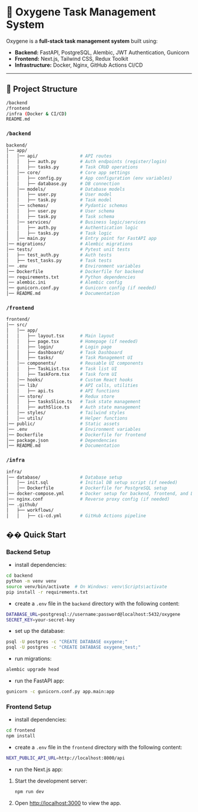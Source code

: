# 🚀 Oxygene Task Management System

Oxygene is a **full-stack task management system** built using:
- **Backend:** FastAPI, PostgreSQL, Alembic, JWT Authentication, Gunicorn
- **Frontend:** Next.js, Tailwind CSS, Redux Toolkit
- **Infrastructure:** Docker, Nginx, GitHub Actions CI/CD

---

## 📂 Project Structure

```bash
/backend
/frontend
/infra (Docker & CI/CD)
README.md
```

### `/backend`

```bash
backend/
│── app/
│   │── api/                # API routes
│   │   ├── auth.py         # Auth endpoints (register/login)
│   │   ├── tasks.py        # Task CRUD operations
│   │── core/               # Core app settings
│   │   ├── config.py       # App configuration (env variables)
│   │   ├── database.py     # DB connection
│   │── models/             # Database models
│   │   ├── user.py         # User model
│   │   ├── task.py         # Task model
│   │── schemas/            # Pydantic schemas
│   │   ├── user.py         # User schema
│   │   ├── task.py         # Task schema
│   │── services/           # Business logic/services
│   │   ├── auth.py         # Authentication logic
│   │   ├── tasks.py        # Task logic
│   │── main.py             # Entry point for FastAPI app
│── migrations/             # Alembic migrations
│── tests/                  # Pytest unit tests
│   ├── test_auth.py        # Auth tests
│   ├── test_tasks.py       # Task tests
│── .env                    # Environment variables
│── Dockerfile              # Dockerfile for backend
│── requirements.txt        # Python dependencies
│── alembic.ini             # Alembic config
│── gunicorn.conf.py        # Gunicorn config (if needed)
│── README.md               # Documentation
```

### `/frontend`

```bash
frontend/
│── src/
│   │── app/
│   │   ├── layout.tsx      # Main layout
│   │   ├── page.tsx        # Homepage (if needed)
│   │   ├── login/          # Login page
│   │   ├── dashboard/      # Task Dashboard
│   │   ├── tasks/          # Task Management UI
│   │── components/         # Reusable UI components
│   │   ├── TaskList.tsx    # Task list UI
│   │   ├── TaskForm.tsx    # Task form UI
│   │── hooks/              # Custom React hooks
│   │── lib/                # API calls, utilities
│   │   ├── api.ts          # API functions
│   │── store/              # Redux store
│   │   ├── tasksSlice.ts   # Task state management
│   │   ├── authSlice.ts    # Auth state management
│   │── styles/             # Tailwind styles
│   │── utils/              # Helper functions
│── public/                 # Static assets
│── .env                    # Environment variables
│── Dockerfile              # Dockerfile for frontend
│── package.json            # Dependencies
│── README.md               # Documentation
```

### `/infra`

```bash
infra/
│── database/               # Database setup
│   │── init.sql            # Initial DB setup script (if needed)
│   │── Dockerfile          # Dockerfile for PostgreSQL setup
│── docker-compose.yml      # Docker setup for backend, frontend, and DB
│── nginx.conf              # Reverse proxy config (if needed)
│── .github/
│   ├── workflows/
│   │   ├── ci-cd.yml       # GitHub Actions pipeline

```

## �� Quick Start

### Backend Setup

- install dependencies:

```bash
cd backend
python -m venv venv
source venv/bin/activate  # On Windows: venv\Scripts\activate
pip install -r requirements.txt
```

- create a `.env` file in the `backend` directory with the following content:

```bash
DATABASE_URL=postgresql://username:password@localhost:5432/oxygene
SECRET_KEY=your-secret-key
```

- set up the database:

```bash
psql -U postgres -c "CREATE DATABASE oxygene;"
psql -U postgres -c "CREATE DATABASE oxygene_test;"
```

- run migrations:

```bash
alembic upgrade head
```

- run the FastAPI app:

```bash
gunicorn -c gunicorn.conf.py app.main:app
```

### Frontend Setup

- install dependencies:

```bash
cd frontend
npm install
```

- create a `.env` file in the `frontend` directory with the following content:

```bash
NEXT_PUBLIC_API_URL=http://localhost:8000/api
```

- run the Next.js app:

1. Start the development server:

   ```bash
   npm run dev
   ```

2. Open [http://localhost:3000](http://localhost:3000) to view the app.